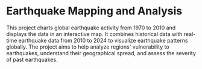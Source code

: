 # Earthquake Mapping and Analysis
 This project charts global earthquake activity from 1970 to 2010 and displays the data in an interactive map. It combines historical data with real-time earthquake data from 2010 to 2024 to visualize earthquake patterns globally. The project aims to help analyze regions' vulnerability to earthquakes, understand their geographical spread, and assess the severity of past earthquakes.
